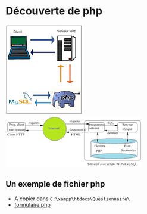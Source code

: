 # Découverte de php
![img1](https://github.com/thfruchart/1nsi-2020/blob/master/Chap20/SchemaClientServeurPHP1.png)
![img2](https://github.com/thfruchart/1nsi-2020/blob/master/Chap20/SchemaClientServeurPHP2.png)

## Un exemple de fichier php
* A copier dans `C:\xampp\htdocs\Questionnaire\`
* [formulaire.php](formulaire.php)

